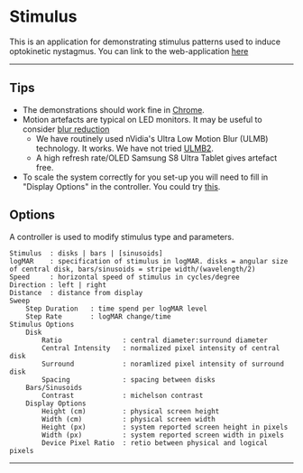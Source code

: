 # Stimulus 


This is an application for demonstrating stimulus patterns used to induce optokinetic nystagmus.
You can link to the web-application [here](https://duckduckgo.com)

---

## Tips 

* The demonstrations should work fine in [Chrome](https://www.google.com/chrome/?brand=FNES&gclid=EAIaIQobChMIwaCsq4yfgwMVvg97Bx29XgGREAAYASAAEgKDAfD_BwE&gclsrc=aw.ds). 
* Motion artefacts are typical on LED monitors. It may be useful to consider [blur reduction](https://blurbusters.com)
	* We have routinely used nVidia's Ultra Low Motion Blur (ULMB) technology. It works. We have not tried [ULMB2](https://www.nvidia.com/en-us/geforce/news/g-sync-ultra-low-motion-blur-2/).
    * A high refresh rate/OLED Samsung S8 Ultra Tablet gives artefact free. 
* To scale the system correctly for you set-up you will need to fill in "Display Options" in the controller. You could try [this](https://screenresolutiontest.com).



## Options 

A controller is used to modify stimulus type and parameters. 


```
Stimulus  : disks | bars | [sinusoids] 
logMAR    : specification of stimulus in logMAR. disks = angular size of central disk, bars/sinusoids = stripe width/(wavelength/2)  
Speed     : horizontal speed of stimulus in cycles/degree
Direction : left | right  
Distance  : distance from display 
Sweep
	Step Duration   : time spend per logMAR level
	Step Rate 		: logMAR change/time  
Stimulus Options
	Disk
		Ratio               : central diameter:surround diameter
		Central Intensity   : normalized pixel intensity of central disk 
		Surround 			: noramlized pixel intensity of surround disk
		Spacing 			: spacing between disks 
	Bars/Sinusoids			
		Contrast			: michelson contrast 
	Display Options 	
		Height (cm)			: physical screen height 
		Width (cm)			: physical screen width 
		Height (px)			: system reported screen height in pixels 
		Width (px)			: system reported screen width in pixels 
		Device Pixel Ratio  : retio between physical and logical pixels 
```

---






